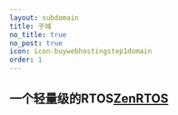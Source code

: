 ```yaml
---
layout: subdomain
title: 子域
no_title: true
no_post: true
icon: icon-buywebhostingstep1domain
order: 1
---
```

## 一个轻量级的RTOS[ZenRTOS](https://github.com/Hjw-Arch/ZenRTOS)
